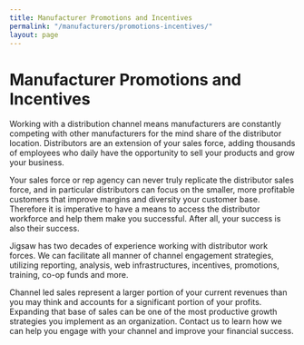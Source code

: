 ```yaml
---
title: Manufacturer Promotions and Incentives
permalink: "/manufacturers/promotions-incentives/"
layout: page
---
```


# Manufacturer Promotions and Incentives

Working with a distribution channel means manufacturers are constantly competing with other manufacturers for the mind share of the distributor location. Distributors are an extension of your sales force, adding thousands of employees who daily have the opportunity to sell your products and grow your business. 

Your sales force or rep agency can never truly replicate the distributor sales force, and in particular distributors can focus on the smaller, more profitable customers that improve margins and diversity your customer base. Therefore it is imperative to have a means to access the distributor workforce and help them make you successful. After all, your success is also their success. 

Jigsaw has two decades of experience working with distributor work forces. We can facilitate all manner of channel engagement strategies, utilizing reporting, analysis, web infrastructures, incentives, promotions, training, co-op funds and more. 

Channel led sales represent a larger portion of your current revenues than you may think and accounts for a significant portion of your profits. Expanding that base of sales can be one of the most productive growth strategies you implement as an organization. Contact us to learn how we can help you engage with your channel and improve your financial success.